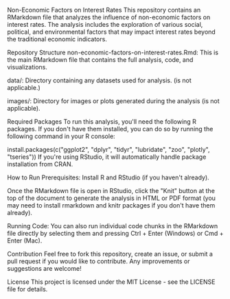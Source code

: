 Non-Economic Factors on Interest Rates
This repository contains an RMarkdown file that analyzes the influence of non-economic factors on interest rates. The analysis includes the exploration of various social, political, and environmental factors that may impact interest rates beyond the traditional economic indicators.

Repository Structure
non-economic-factors-on-interest-rates.Rmd: This is the main RMarkdown file that contains the full analysis, code, and visualizations.

data/: Directory containing any datasets used for analysis. (is not applicable.)

images/: Directory for images or plots generated during the analysis (is not applicable).

Required Packages
To run this analysis, you'll need the following R packages. If you don't have them installed, you can do so by running the following command in your R console:

install.packages(c("ggplot2", "dplyr", "tidyr", "lubridate", "zoo", "plotly", "tseries"))
If you're using RStudio, it will automatically handle package installation from CRAN.

How to Run
Prerequisites:
Install R and RStudio (if you haven't already).

Once the RMarkdown file is open in RStudio, click the "Knit" button at the top of the document to generate the analysis in HTML or PDF format (you may need to install rmarkdown and knitr packages if you don't have them already).

Running Code:
You can also run individual code chunks in the RMarkdown file directly by selecting them and pressing Ctrl + Enter (Windows) or Cmd + Enter (Mac).

Contribution
Feel free to fork this repository, create an issue, or submit a pull request if you would like to contribute. Any improvements or suggestions are welcome!

License
This project is licensed under the MIT License - see the LICENSE file for details.


